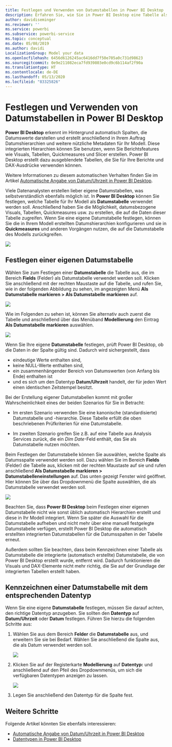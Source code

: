 ```yaml
---
title: Festlegen und Verwenden von Datumstabellen in Power BI Desktop
description: Erfahren Sie, wie Sie in Power BI Desktop eine Tabelle als Datumstabelle festlegen.
author: davidiseminger
ms.reviewer: ''
ms.service: powerbi
ms.subservice: powerbi-service
ms.topic: conceptual
ms.date: 05/08/2019
ms.author: davidi
LocalizationGroup: Model your data
ms.openlocfilehash: 6456d6126245ac6416dd7f50e705a0c731d98623
ms.sourcegitcommit: 0e9e211082eca7fd939803e0cd9c6b114af2f90a
ms.translationtype: HT
ms.contentlocale: de-DE
ms.lasthandoff: 05/13/2020
ms.locfileid: "83325826"
---
```

# <a name="set-and-use-date-tables-in-power-bi-desktop"></a>Festlegen und Verwenden von Datumstabellen in Power BI Desktop

**Power BI Desktop** erkennt im Hintergrund automatisch Spalten, die Datumswerte darstellen und erstellt anschließend in Ihrem Auftrag Datumshierarchien und weitere nützliche Metadaten für Ihr Modell. Diese integrierten Hierarchien können Sie benutzen, wenn Sie Berichtsfeatures wie Visuals, Tabellen, Quickmeasures und Slicer erstellen. Power BI Desktop erstellt dazu ausgeblendete Tabellen, die Sie für Ihre Berichte und DAX-Ausdrücke verwenden können.

Weitere Informationen zu diesem automatischen Verhalten finden Sie im Artikel [Automatische Angabe von Datum/Uhrzeit in Power BI Desktop](desktop-auto-date-time.md).

Viele Datenanalysten erstellen lieber eigene Datumstabellen, was selbstverständlich ebenfalls möglich ist. In **Power BI Desktop** können Sie festlegen, welche Tabelle für Ihr Modell als **Datumstabelle** verwendet werden soll. Anschließend haben Sie die Möglichkeit, datumsbezogene Visuals, Tabellen, Quickmeasures usw. zu erstellen, die auf die Daten dieser Tabelle zugreifen. Wenn Sie eine eigene Datumstabelle festlegen, können Sie die in Ihrem Modell erstellten Datumshierarchien konfigurieren und sie in **Quickmeasures** und anderen Vorgängen nutzen, die auf die Datumstabelle des Modells zurückgreifen. 

![](media/desktop-date-tables/date-tables_01.png)

## <a name="setting-your-own-date-table"></a>Festlegen einer eigenen Datumstabelle

Wählen Sie zum Festlegen einer **Datumstabelle** die Tabelle aus, die im Bereich **Fields** (Felder) als Datumstabelle verwendet werden soll. Klicken Sie anschließend mit der rechten Maustaste auf die Tabelle, und rufen Sie, wie in der folgenden Abbildung zu sehen, im angezeigten Menü **Als Datumstabelle markieren > Als Datumstabelle markieren** auf.

![](media/desktop-date-tables/date-tables_02.png)

Wie im Folgenden zu sehen ist, können Sie alternativ auch zuerst die Tabelle und anschließend über das Menüband **Modellierung** den Eintrag **Als Datumstabelle markieren** auswählen.

![](media/desktop-date-tables/date-tables_02b.png)

Wenn Sie Ihre eigene **Datumstabelle** festlegen, prüft Power BI Desktop, ob die Daten in der Spalte gültig sind. Dadurch wird sichergestellt, dass

* eindeutige Werte enthalten sind,
* keine NULL-Werte enthalten sind,
* ein zusammenhängender Bereich von Datumswerten (von Anfang bis Ende) enthalten ist
* und es sich um den Datentyp **Datum/Uhrzeit** handelt, der für jeden Wert einen identischen Zeitstempel besitzt.

Bei der Erstellung eigener Datumstabellen kommt mit großer Wahrscheinlichkeit eines der beiden Szenarios für Sie in Betracht:

* Im ersten Szenario verwenden Sie eine kanonische (standardisierte) Datumstabelle und -hierarchie. Diese Tabelle erfüllt die oben beschriebenen Prüfkriterien für eine Datumstabelle. 

* Im zweiten Szenario greifen Sie z.B. auf eine Tabelle aus Analysis Services zurück, die ein *Dim Date*-Feld enthält, das Sie als Datumstabelle nutzen möchten. 

Beim Festlegen der Datumstabelle können Sie auswählen, welche Spalte als Datumsspalte verwendet werden soll. Dazu wählen Sie im Bereich **Fields** (Felder) die Tabelle aus, klicken mit der rechten Maustaste auf sie und rufen anschließend **Als Datumstabelle markieren > Datumstabelleneinstellungen** auf. Das unten gezeigt Fenster wird geöffnet. Hier können Sie über das Dropdownmenü die Spalte auswählen, die als Datumstabelle verwendet werden soll.

![](media/desktop-date-tables/date-tables_03.png)

Beachten Sie, dass **Power BI Desktop** beim Festlegen einer eigenen Datumstabelle nicht wie sonst üblich automatisch Hierarchien erstellt und diese in Ihr Modell integriert. Wenn Sie später die Auswahl für die Datumstabelle aufheben und nicht mehr über eine manuell festgelegte Datumstabelle verfügen, erstellt Power BI Desktop die automatisch erstellten integrierten Datumstabellen für die Datumsspalten in der Tabelle erneut.

Außerdem sollten Sie beachten, dass beim Kennzeichnen einer Tabelle als Datumstabelle die integrierte (automatisch erstellte) Datumstabelle, die von Power BI Desktop erstellt wurde, entfernt wird. Dadurch funktionieren die Visuals und DAX-Elemente nicht mehr richtig, die Sie auf der Grundlage der integrierten Tabellen erstellt haben. 

## <a name="marking-your-date-table-as-the-appropriate-data-type"></a>Kennzeichnen einer Datumstabelle mit dem entsprechenden Datentyp

Wenn Sie eine eigene **Datumstabelle** festlegen, müssen Sie darauf achten, den richtige Datentyp anzugeben. Sie sollten den **Datentyp** auf **Datum/Uhrzeit** oder **Datum** festlegen. Führen Sie hierzu die folgenden Schritte aus:

1. Wählen Sie aus dem Bereich **Felder** die **Datumstabelle** aus, und erweitern Sie sie bei Bedarf. Wählen Sie anschließend die Spalte aus, die als Datum verwendet werden soll.
   
    ![](media/desktop-date-tables/date-tables_04.png) 

2. Klicken Sie auf der Registerkarte **Modellierung** auf **Datentyp:** und anschließend auf den Pfeil des Dropdownmenüs, um sich die verfügbaren Datentypen anzeigen zu lassen.

    ![](media/desktop-date-tables/date-tables_05.png)

3. Legen Sie anschließend den Datentyp für die Spalte fest. 


## <a name="next-steps"></a>Weitere Schritte

Folgende Artikel könnten Sie ebenfalls interessieren:

* [Automatische Angabe von Datum/Uhrzeit in Power BI Desktop](desktop-auto-date-time.md)
* [Datentypen in Power BI Desktop](../connect-data/desktop-data-types.md)
